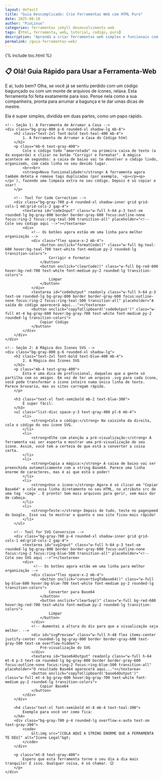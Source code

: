 ```yaml
---
layout: default
title: "Guia Descomplicado: Crie Ferramentas Web com HTML Puro"
date: 2025-08-18
author: "PioLinux"
categories: ferramentas jekyll desenvolvimento web
tags: [html, ferramenta, web, tutorial, codigo, puro]
description: "Aprenda a criar ferramentas web simples e funcionais com HTML, CSS e JavaScript puro. Sem frameworks, sem complicações — só código limpo."
permalink: /guia-ferramentas-web/
---
```


{% include toc.html %}




<section class="post-content">
    <!-- Título principal e introdução -->
    <h2 class="text-3xl md:text-4xl font-bold text-transparent bg-clip-text bg-gradient-to-r from-teal-400 to-blue-500 text-center mb-6">
        📋 Olá! Guia Rápido para Usar a Ferramenta-Web
    </h2>
    <div class="bg-gray-800 p-6 rounded-xl shadow-lg mb-8">
        <p class="text-gray-300 text-lg mb-4">
            E aí, tudo bem? Olha, se você já se sentiu perdido com um código bagunçado ou com um monte de arquivos de ícones, relaxa. Esta ferramenta foi feita exatamente para isso. Pense nela como a sua companheira, pronta para arrumar a bagunça e te dar umas dicas de mestre.
        </p>
        <p class="text-gray-400">
            Ela é super simples, dividida em duas partes, como um papo rápido.
        </p>
    </div>

    <!-- Seção 1: A Ferramenta de Arrumar a Casa -->
    <div class="bg-gray-800 p-6 rounded-xl shadow-lg mb-8">
        <h2 class="text-2xl font-bold text-teal-400 mb-4">
            1. A Ferramenta de Arrumar a Casa do Código html
        </h2>
        <p class="mb-6 text-gray-400">
            Cole o código todo "amarrotado" na primeira caixa de texto (a da esquerda) e clicar no botão "Corrigir e Formatar". A mágica acontece em segundos: a caixa de baixo vai te devolver o código lindo, organizado, com cada linha no seu devido lugar.
            <br><br>
            <strong>Nova funcionalidade!</strong> A ferramenta agora também deteta e remove tags duplicadas (por exemplo, `<p></p><p></p>`), fazendo uma limpeza extra no seu código. Depois é só copiar e usar!
        </p>

        <!-- Tool for Code Correction -->
        <div class="bg-gray-700 p-4 rounded-xl shadow-inner grid grid-cols-1 md:grid-cols-2 gap-4">
            <textarea id="codeInput" class="w-full h-64 p-3 text-sm rounded-lg bg-gray-800 border border-gray-600 focus:outline-none focus:ring-2 focus:ring-teal-500 transition-all" placeholder="<!-- Cole seu código aqui -->"></textarea>
            <div>
                <!-- Os botões agora estão em uma linha para melhor organização -->
                <div class="flex space-x-2 mb-4">
                    <button onclick="formatCode()" class="w-full bg-teal-600 hover:bg-teal-700 text-white font-medium py-2 rounded-lg transition-colors">
                        Corrigir e Formatar
                    </button>
                    <button onclick="clearCode()" class="w-full bg-red-600 hover:bg-red-700 text-white font-medium py-2 rounded-lg transition-colors">
                        Limpar
                    </button>
                </div>
                <textarea id="codeOutput" readonly class="w-full h-64 p-3 text-sm rounded-lg bg-gray-800 border border-gray-600 focus:outline-none focus:ring-2 focus:ring-teal-500 transition-all" placeholder="A saída do código aparecerá aqui..."></textarea>
                <button onclick="copyToClipboard('codeOutput')" class="w-full mt-4 bg-gray-600 hover:bg-gray-700 text-white font-medium py-2 rounded-lg transition-colors">
                    Copiar Código
                </button>
            </div>
        </div>
    </div>

    <!-- Seção 2: A Mágica dos Ícones SVG -->
    <div class="bg-gray-800 p-6 rounded-xl shadow-lg">
        <h2 class="text-2xl font-bold text-blue-400 mb-4">
            2. A Mágica dos Ícones SVG
        </h2>
        <p class="mb-4 text-gray-400">
            Esta é uma dica de profissional, daquelas que a gente só partilha com os amigos. Em vez de ter um arquivo .svg para cada ícone, você pode transformar o ícone inteiro numa única linha de texto. Parece bruxaria, mas os sites carregam rápido.
        </p>

        <h3 class="text-xl font-semibold mb-2 text-blue-300">
            É super fácil:
        </h3>
        <ul class="list-disc space-y-3 text-gray-400 pl-6 mb-4">
            <li>
                <strong>Cola o código:</strong> Na caixinha da direita, cola o código do seu ícone SVG.
            </li>
            <li>
                <strong>Olhe com atenção a pré-visualização:</strong> A ferramenta vai ser esperta e mostrar uma pré-visualização do seu ícone. Assim, você tem a certeza de que está a converter a coisa certa.
            </li>
            <li>
                <strong>Copia a mágica:</strong> A caixa de baixo vai ser preenchida automaticamente com a string Base64. Parece uma linha enorme de caracteres, mas é aí que está o poder!
            </li>
            <li>
                <strong>Use o ícone:</strong> Agora é só clicar em "Copiar Base64" e cole essa linha diretamente no seu HTML, no atributo src de uma tag `<img>`. E pronto! Sem mais arquivos para gerir, sem mais dor de cabeça.
            </li>
            <li>
                <strong>Teste:</strong> Depois de tudo, teste no pagespeed do Google. Isso vai te mostrar o quanto o seu site ficou mais rápido!
            </li>
        </ul>

        <!-- Tool for SVG Conversion -->
        <div class="bg-gray-700 p-4 rounded-xl shadow-inner grid grid-cols-1 md:grid-cols-2 gap-4">
            <textarea id="svgInput" class="w-full h-64 p-3 text-sm rounded-lg bg-gray-800 border border-gray-600 focus:outline-none focus:ring-2 focus:ring-blue-500 transition-all" placeholder="<!-- Cole seu SVG aqui -->"></textarea>
            <div>
                 <!-- Os botões agora estão em uma linha para melhor organização -->
                <div class="flex space-x-2 mb-4">
                    <button onclick="convertSvgToBase64()" class="w-full bg-blue-600 hover:bg-blue-700 text-white font-medium py-2 rounded-lg transition-colors">
                        Converter para Base64
                    </button>
                    <button onclick="clearSvg()" class="w-full bg-red-600 hover:bg-red-700 text-white font-medium py-2 rounded-lg transition-colors">
                        Limpar
                    </button>
                </div>
                <!-- Aumentei a altura do div para que a visualização seja melhor. -->
                <div id="svgPreview" class="w-full h-48 flex items-center justify-center rounded-lg bg-gray-800 border border-gray-600 text-gray-500 text-sm overflow-hidden">
                    Pré-visualização do SVG
                </div>
                <textarea id="base64Output" readonly class="w-full h-64 mt-4 p-3 text-sm rounded-lg bg-gray-800 border border-gray-600 focus:outline-none focus:ring-2 focus:ring-blue-500 transition-all" placeholder="O resultado Base64 aparecerá aqui..."></textarea>
                <button onclick="copyToClipboard('base64Output')" class="w-full mt-4 bg-gray-600 hover:bg-gray-700 text-white font-medium py-2 rounded-lg transition-colors">
                    Copiar Base64
                </button>
            </div>
        </div>

        <h4 class="text-xl font-semibold mt-8 mb-4 text-teal-300">
            Exemplo para você ver como fica:
        </h4>
        <div class="bg-gray-700 p-4 rounded-lg overflow-x-auto text-sm text-gray-300">
            <code>
                &lt;img src="[COLA AQUI A STRING ENORME QUE A FERRAMENTA TE DEU]" alt="Ícone Legal"&gt;
            </code>
        </div>

        <p class="mt-8 text-gray-400">
            Espero que esta ferramenta torne o seu dia a dia mais tranquilo! É isso. Qualquer coisa, é só chamar. 😉
        </p>
    </div>
</section>

<!-- Scripts da Ferramenta -->
<script>
    // Include Tailwind and Inter font at the top of the post content
    // This is a workaround since Jekyll's default behavior may not load them
    const head = document.head || document.getElementsByTagName('head')[0];
    const tailwind = document.createElement('script');
    tailwind.src = "https://cdn.tailwindcss.com";
    head.appendChild(tailwind);

    const inter = document.createElement('style');
    inter.innerHTML = "@import url('https://fonts.googleapis.com/css2?family=Inter:wght@400;500;700&display=swap');";
    head.appendChild(inter);

    // Function to format the code with simple indentation and remove duplicate tags
    function formatCode() {
        const codeInput = document.getElementById('codeInput');
        const codeOutput = document.getElementById('codeOutput');
        const code = codeInput.value;
        
        if (!code.trim()) {
            codeOutput.value = '';
            return;
        }

        let formatted = '';
        let indentLevel = 0;
        const lines = code.split(/[\r\n]+/);
        let lastTag = '';

        lines.forEach(line => {
            let trimmedLine = line.trim();
            if (!trimmedLine) return; // Skip empty lines

            // Basic check for duplicate tags
            // Note: This is a simple check and may not handle complex nesting scenarios perfectly.
            const isTag = trimmedLine.startsWith('<') && trimmedLine.endsWith('>');
            if (isTag && trimmedLine === lastTag) {
                return; // Skip duplicate tags
            }
            
            // Adjust indentation for closing tags
            if (trimmedLine.startsWith('</') || trimmedLine.endsWith('/>') || trimmedLine.startsWith('<!')) {
                if (indentLevel > 0) {
                    indentLevel--;
                }
            }
            
            formatted += ' '.repeat(indentLevel * 2) + trimmedLine + '\n';
            
            // Adjust indentation for opening tags
            if (trimmedLine.startsWith('<') && !trimmedLine.startsWith('</') && !trimmedLine.endsWith('/>')) {
                indentLevel++;
            }

            // Update the last tag encountered
            if (isTag) {
                lastTag = trimmedLine;
            } else {
                lastTag = ''; // Reset if it's not a tag
            }
        });

        codeOutput.value = formatted.trim();
    }

    // Function to clear the code input and output fields
    function clearCode() {
        document.getElementById('codeInput').value = '';
        document.getElementById('codeOutput').value = '';
    }

    // Function to convert SVG to Base64
    function convertSvgToBase64() {
        const svgInput = document.getElementById('svgInput');
        const base64Output = document.getElementById('base64Output');
        const svgPreview = document.getElementById('svgPreview');
        const svgCode = svgInput.value.trim();

        if (!svgCode) {
            base64Output.value = '';
            svgPreview.innerHTML = 'Pré-visualização do SVG';
            return;
        }

        try {
            // Check if the SVG code is valid
            const parser = new DOMParser();
            const doc = parser.parseFromString(svgCode, "image/svg+xml");
            if (doc.getElementsByTagName("parsererror").length) {
                throw new Error("Código SVG inválido.");
            }

            // Create the Base64 string
            const base64String = btoa(unescape(encodeURIComponent(svgCode)));
            const dataUrl = `data:image/svg+xml;base64,${base64String}`;

            base64Output.value = dataUrl;
            svgPreview.innerHTML = ''; // Clear previous content
            const img = document.createElement('img');
            img.src = dataUrl;
            img.alt = "Pré-visualização do SVG";
            img.classList.add('w-full', 'h-full', 'object-contain');
            svgPreview.appendChild(img);

        } catch (error) {
            base64Output.value = 'Erro ao converter o SVG. Por favor, verifique o código.';
            svgPreview.innerHTML = 'Erro: Código inválido';
        }
    }

    // Function to clear the SVG input, preview and output fields
    function clearSvg() {
        document.getElementById('svgInput').value = '';
        document.getElementById('base64Output').value = '';
        document.getElementById('svgPreview').innerHTML = 'Pré-visualização do SVG';
    }

    // Function to copy text to clipboard
    function copyToClipboard(elementId) {
        const element = document.getElementById(elementId);
        element.select();
        element.setSelectionRange(0, 99999); // For mobile devices
        
        try {
            document.execCommand('copy');
            // Use a more user-friendly method than alert() for feedback
            console.log('Conteúdo copiado com sucesso!');
            // Or display a message on the UI
        } catch (err) {
            console.error('Erro ao copiar para a área de transferência.');
        }
    }

    // Add an event listener to update the SVG preview in real-time
    document.getElementById('svgInput').addEventListener('input', convertSvgToBase64);
</script>
